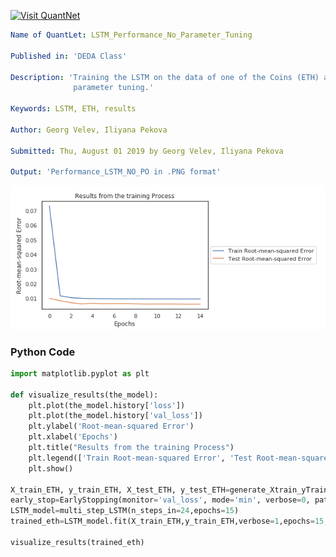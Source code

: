 [<img src="https://github.com/QuantLet/Styleguide-and-FAQ/blob/master/pictures/banner.png" width="888" alt="Visit QuantNet">](http://quantlet.de/)

```yaml
Name of QuantLet: LSTM_Performance_No_Parameter_Tuning

Published in: 'DEDA Class'

Description: 'Training the LSTM on the data of one of the Coins (ETH) and analysing the results on the test set without
              parameter tuning.'

Keywords: LSTM, ETH, results

Author: Georg Velev, Iliyana Pekova

Submitted: Thu, August 01 2019 by Georg Velev, Iliyana Pekova

Output: 'Performance_LSTM_NO_PO in .PNG format'
```

![Picture1](Performance_LSTM_NO_PO.PNG)


### Python Code
```python
import matplotlib.pyplot as plt

def visualize_results(the_model):
    plt.plot(the_model.history['loss'])
    plt.plot(the_model.history['val_loss'])
    plt.ylabel('Root-mean-squared Error')
    plt.xlabel('Epochs')
    plt.title("Results from the training Process")
    plt.legend(['Train Root-mean-squared Error', 'Test Root-mean-squared Error'], loc='center left', bbox_to_anchor=(1, 0.5))
    plt.show()

X_train_ETH, y_train_ETH, X_test_ETH, y_test_ETH=generate_Xtrain_yTrain_Xtest_Ytest(ETH,0.8,24,24)
early_stop=EarlyStopping(monitor='val_loss', mode='min', verbose=0, patience=10, restore_best_weights=True)
LSTM_model=multi_step_LSTM(n_steps_in=24,epochs=15)
trained_eth=LSTM_model.fit(X_train_ETH,y_train_ETH,verbose=1,epochs=15,validation_data=(X_test_ETH,y_test_ETH))

visualize_results(trained_eth)
```
